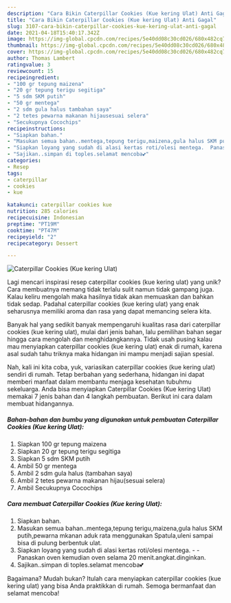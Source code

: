 ```yaml
---
description: "Cara Bikin Caterpillar Cookies (Kue kering Ulat) Anti Gagal"
title: "Cara Bikin Caterpillar Cookies (Kue kering Ulat) Anti Gagal"
slug: 3107-cara-bikin-caterpillar-cookies-kue-kering-ulat-anti-gagal
date: 2021-04-18T15:40:17.342Z
image: https://img-global.cpcdn.com/recipes/5e40dd08c30cd026/680x482cq70/caterpillar-cookies-kue-kering-ulat-foto-resep-utama.jpg
thumbnail: https://img-global.cpcdn.com/recipes/5e40dd08c30cd026/680x482cq70/caterpillar-cookies-kue-kering-ulat-foto-resep-utama.jpg
cover: https://img-global.cpcdn.com/recipes/5e40dd08c30cd026/680x482cq70/caterpillar-cookies-kue-kering-ulat-foto-resep-utama.jpg
author: Thomas Lambert
ratingvalue: 3
reviewcount: 15
recipeingredient:
- "100 gr tepung maizena"
- "20 gr tepung terigu segitiga"
- "5 sdm SKM putih"
- "50 gr mentega"
- "2 sdm gula halus tambahan saya"
- "2 tetes pewarna makanan hijausesuai selera"
- "Secukupnya Cocochips"
recipeinstructions:
- "Siapkan bahan."
- "Masukan semua bahan..mentega,tepung terigu,maizena,gula halus SKM putih,pewarna mkanan aduk rata menggunakan Spatula,uleni sampai bisa di pulung berbentuk ulat."
- "Siapkan loyang yang sudah di alasi kertas roti/olesi mentega.  Panaskan oven kemudian oven selama 20 menit.angkat.dinginkan."
- "Sajikan..simpan di toples.selamat mencoba💕"
categories:
- Resep
tags:
- caterpillar
- cookies
- kue

katakunci: caterpillar cookies kue 
nutrition: 285 calories
recipecuisine: Indonesian
preptime: "PT19M"
cooktime: "PT47M"
recipeyield: "2"
recipecategory: Dessert

---
```



![Caterpillar Cookies (Kue kering Ulat)](https://img-global.cpcdn.com/recipes/5e40dd08c30cd026/680x482cq70/caterpillar-cookies-kue-kering-ulat-foto-resep-utama.jpg)

Lagi mencari inspirasi resep caterpillar cookies (kue kering ulat) yang unik? Cara membuatnya memang tidak terlalu sulit namun tidak gampang juga. Kalau keliru mengolah maka hasilnya tidak akan memuaskan dan bahkan tidak sedap. Padahal caterpillar cookies (kue kering ulat) yang enak seharusnya memiliki aroma dan rasa yang dapat memancing selera kita.



Banyak hal yang sedikit banyak mempengaruhi kualitas rasa dari caterpillar cookies (kue kering ulat), mulai dari jenis bahan, lalu pemilihan bahan segar hingga cara mengolah dan menghidangkannya. Tidak usah pusing kalau mau menyiapkan caterpillar cookies (kue kering ulat) enak di rumah, karena asal sudah tahu triknya maka hidangan ini mampu menjadi sajian spesial.


Nah, kali ini kita coba, yuk, variasikan caterpillar cookies (kue kering ulat) sendiri di rumah. Tetap berbahan yang sederhana, hidangan ini dapat memberi manfaat dalam membantu menjaga kesehatan tubuhmu sekeluarga. Anda bisa menyiapkan Caterpillar Cookies (Kue kering Ulat) memakai 7 jenis bahan dan 4 langkah pembuatan. Berikut ini cara dalam membuat hidangannya.

<!--inarticleads1-->

##### Bahan-bahan dan bumbu yang digunakan untuk pembuatan Caterpillar Cookies (Kue kering Ulat):

1. Siapkan 100 gr tepung maizena
1. Siapkan 20 gr tepung terigu segitiga
1. Siapkan 5 sdm SKM putih
1. Ambil 50 gr mentega
1. Ambil 2 sdm gula halus (tambahan saya)
1. Ambil 2 tetes pewarna makanan hijau(sesuai selera)
1. Ambil Secukupnya Cocochips




<!--inarticleads2-->

##### Cara membuat Caterpillar Cookies (Kue kering Ulat):

1. Siapkan bahan.
1. Masukan semua bahan..mentega,tepung terigu,maizena,gula halus SKM putih,pewarna mkanan aduk rata menggunakan Spatula,uleni sampai bisa di pulung berbentuk ulat.
1. Siapkan loyang yang sudah di alasi kertas roti/olesi mentega. -  - Panaskan oven kemudian oven selama 20 menit.angkat.dinginkan.
1. Sajikan..simpan di toples.selamat mencoba💕




Bagaimana? Mudah bukan? Itulah cara menyiapkan caterpillar cookies (kue kering ulat) yang bisa Anda praktikkan di rumah. Semoga bermanfaat dan selamat mencoba!
